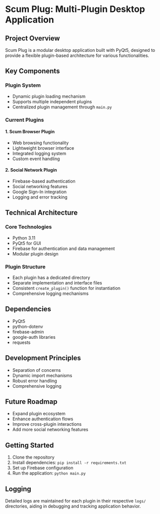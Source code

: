 # Scum Plug: Multi-Plugin Desktop Application

## Project Overview
Scum Plug is a modular desktop application built with PyQt5, designed to provide a flexible plugin-based architecture for various functionalities.

## Key Components

### Plugin System
- Dynamic plugin loading mechanism
- Supports multiple independent plugins
- Centralized plugin management through `main.py`

### Current Plugins

#### 1. Scum Browser Plugin
- Web browsing functionality
- Lightweight browser interface
- Integrated logging system
- Custom event handling

#### 2. Social Network Plugin
- Firebase-based authentication
- Social networking features
- Google Sign-In integration
- Logging and error tracking

## Technical Architecture

### Core Technologies
- Python 3.11
- PyQt5 for GUI
- Firebase for authentication and data management
- Modular plugin design

### Plugin Structure
- Each plugin has a dedicated directory
- Separate implementation and interface files
- Consistent `create_plugin()` function for instantiation
- Comprehensive logging mechanisms

## Dependencies
- PyQt5
- python-dotenv
- firebase-admin
- google-auth libraries
- requests

## Development Principles
- Separation of concerns
- Dynamic import mechanisms
- Robust error handling
- Comprehensive logging

## Future Roadmap
- Expand plugin ecosystem
- Enhance authentication flows
- Improve cross-plugin interactions
- Add more social networking features

## Getting Started
1. Clone the repository
2. Install dependencies: `pip install -r requirements.txt`
3. Set up Firebase configuration
4. Run the application: `python main.py`

## Logging
Detailed logs are maintained for each plugin in their respective `logs/` directories, aiding in debugging and tracking application behavior.
